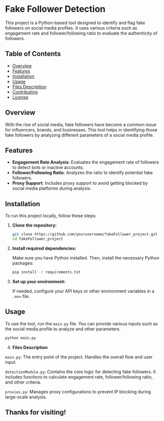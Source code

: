 # Fake Follower Detection

This project is a Python-based tool designed to identify and flag fake followers on social media profiles. It uses various criteria such as engagement rate and follower/following ratio to evaluate the authenticity of followers.

## Table of Contents

- [Overview](#overview)
- [Features](#features)
- [Installation](#installation)
- [Usage](#usage)
- [Files Description](#files-description)
- [Contributing](#contributing)
- [License](#license)

## Overview

With the rise of social media, fake followers have become a common issue for influencers, brands, and businesses. This tool helps in identifying those fake followers by analyzing different parameters of a social media profile.

## Features

- **Engagement Rate Analysis**: Evaluates the engagement rate of followers to detect bots or inactive accounts.
- **Follower/Following Ratio**: Analyzes the ratio to identify potential fake followers.
- **Proxy Support**: Includes proxy support to avoid getting blocked by social media platforms during analysis.

## Installation

To run this project locally, follow these steps:

1. **Clone the repository:**

    ```bash
    git clone https://github.com/yourusername/fakeFollower_project.git
    cd fakeFollower_project
    ```

2. **Install required dependencies:**

    Make sure you have Python installed. Then, install the necessary Python packages:

    ```bash
    pip install -r requirements.txt
    ```

3. **Set up your environment:**

    If needed, configure your API keys or other environment variables in a `.env` file.

## Usage

To use the tool, run the `main.py` file. You can provide various inputs such as the social media profile to analyze and other parameters.

```bash
python main.py
```

4. **Files Description**

```main.py```: The entry point of the project. Handles the overall flow and user input.

```detectionModule.py```: Contains the core logic for detecting fake followers. It includes functions to calculate engagement rate, follower/following ratio, and other criteria.

```proxies.py```: Manages proxy configurations to prevent IP blocking during large-scale analysis.


## Thanks for visiting!
